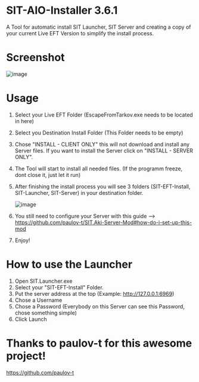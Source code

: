 # SIT-AIO-Installer 3.6.1
 
A Tool for automatic install SIT Launcher, SIT Server and creating a copy of your current Live EFT Version to simplify the install process. 

# Screenshot

![image](https://github.com/T4s3rF4c3/SIT-AIO-Installer-3.6.1/assets/49696820/55d9a5d8-9f38-45d2-b73e-5e27fc04694d)


# Usage

1. Select your Live EFT Folder (EscapeFromTarkov.exe needs to be located in here)
2. Select you Destination Install Folder (This Folder needs to be empty)
3. Chose "INSTALL - CLIENT ONLY" this will not download and install any Server files. If you want to install the Server click on "INSTALL - SERVER ONLY".
4. The Tool will start to install all needed files. (If the programm freeze, dont close it, just let it run)
5. After finishing the install process you will see 3 folders (SIT-EFT-Install, SIT-Launcher, SIT-Server) in your destination folder.
   
   ![image](https://github.com/T4s3rF4c3/SIT-AIO-Installer/assets/49696820/33ea7595-69fe-47bb-9c05-e8296a207618)
7. You still need to configure your Server with this guide --> https://github.com/paulov-t/SIT.Aki-Server-Mod#how-do-i-set-up-this-mod
8. Enjoy!

# How to use the Launcher

1. Open SIT.Launcher.exe
2. Select your "SIT-EFT-Install" Folder.
3. Put the server address at the top (Example: http://127.0.0.1:6969)
4. Chose a Username
5. Chose a Password (Everybody on this Server can see this Password, chose something simple)
6. Click Launch

# Thanks to paulov-t for this awesome project!
https://github.com/paulov-t
